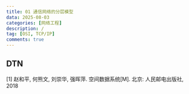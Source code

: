 ```yaml
---
title: 01 通信网络的分层模型
data: 2025-08-03
categories: [网络工程]
description: /
tag: [OSI, TCP/IP]
comments: true
---
```


## DTN

[1] 赵和平, 何熊文, 刘崇华, 强晖萍. 空间数据系统[M]. 北京: 人民邮电出版社, 2018

